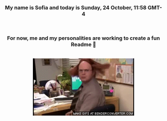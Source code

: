 


<div align="center">
<h3 >My name is Sofia and today is Sunday, 24 October, 11:58 GMT-4</h3><br>
<h3 >For now, me and my personalities are working to create a fun Readme 👋
</h3><br>
<img src='img/dwight.gif' alt='working...'/>
</div>

